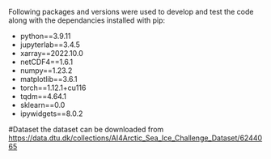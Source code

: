 Following packages and versions were used to develop and test the code along with the dependancies installed with pip:
- python==3.9.11
- jupyterlab==3.4.5
- xarray==2022.10.0
- netCDF4==1.6.1
- numpy==1.23.2
- matplotlib==3.6.1
- torch==1.12.1+cu116
- tqdm==4.64.1
- sklearn==0.0
- ipywidgets==8.0.2

#Dataset
the dataset can be downloaded from https://data.dtu.dk/collections/AI4Arctic_Sea_Ice_Challenge_Dataset/6244065
